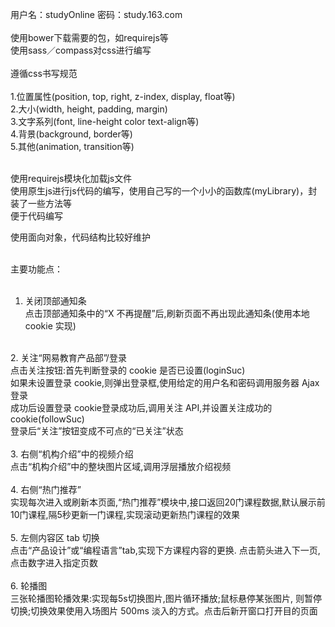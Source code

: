 用户名：studyOnline 密码：study.163.com<br>
<br>
使用bower下载需要的包，如requirejs等<br>
使用sass／compass对css进行编写<br>
<br>
遵循css书写规范<br>
<br>
1.位置属性(position, top, right, z-index, display, float等)<br>
2.大小(width, height, padding, margin)<br>
3.文字系列(font, line-height color text-align等)<br>
4.背景(background, border等)<br>
5.其他(animation, transition等)<br>
<br>

使用requirejs模块化加载js文件<br>
使用原生js进行js代码的编写，使用自己写的一个小小的函数库(myLibrary)，封装了一些方法等<br>
便于代码编写<br>

使用面向对象，代码结构比较好维护<br>
<br>

主要功能点：<br>
<br>
1. 关闭顶部通知条<br>
点击顶部通知条中的“X 不再提醒”后,刷新页面不再出现此通知条(使用本地 cookie 实现)<br>
<br>
2. 关注“网易教育产品部”/登录<br>
点击关注按钮:首先判断登录的 cookie 是否已设置(loginSuc)<br>
如果未设置登录 cookie,则弹出登录框,使用给定的用户名和密码调用服务器 Ajax 登录<br>
成功后设置登录 cookie登录成功后,调用关注 API,并设置关注成功的 cookie(followSuc)<br>
登录后“关注”按钮变成不可点的“已关注”状态<br>
<br>
3. 右侧“机构介绍”中的视频介绍<br>
点击“机构介绍”中的整块图片区域,调用浮层播放介绍视频<br>
<br>
4. 右侧“热门推荐”<br>
实现每次进入或刷新本页面,“热门推荐”模块中,接口返回20门课程数据,默认展示前10门课程,隔5秒更新一门课程,实现滚动更新热门课程的效果<br>
<br>
5. 左侧内容区 tab 切换<br>
点击“产品设计”或“编程语言”tab,实现下方课程内容的更换. 点击箭头进入下一页,点击数字进入指定页数<br>
<br>
6. 轮播图<br>
三张轮播图轮播效果:实现每5s切换图片,图片循环播放;鼠标悬停某张图片, 则暂停切换;切换效果使用入场图片 500ms 淡入的方式。点击后新开窗口打开目的页面<br>